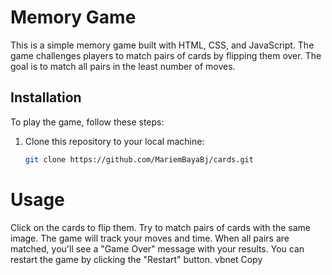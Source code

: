 # Memory Game

This is a simple memory game built with HTML, CSS, and JavaScript. The game challenges players to match pairs of cards by flipping them over. The goal is to match all pairs in the least number of moves.

## Installation

To play the game, follow these steps:

1. Clone this repository to your local machine:
   ```bash
   git clone https://github.com/MariemBayaBj/cards.git
# Usage
Click on the cards to flip them.
Try to match pairs of cards with the same image.
The game will track your moves and time.
When all pairs are matched, you'll see a "Game Over" message with your results.
You can restart the game by clicking the "Restart" button.
vbnet
Copy
